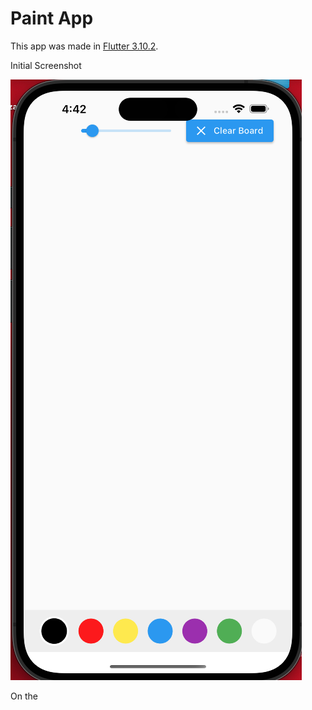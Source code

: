 # Paint App

This app was made in [Flutter 3.10.2](https://docs.flutter.dev/). 

Initial Screenshot

![Initial screenshot](./screenshots/initial_screen.png)

On the 
